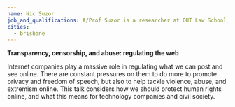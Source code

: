 ```yaml
---
name: Nic Suzor
job_and_qualifications: A/Prof Suzor is a researcher at QUT Law School, Legal Lead of Creative Commons Australia, and Deputy Chair of Digital Rights Watch
cities:
  - brisbane
---
```


**Transparency, censorship, and abuse: regulating the web**

Internet companies play a massive role in regulating what we can post and see online. There are constant pressures on them to do more to promote privacy and freedom of speech, but also to help tackle violence, abuse, and extremism online. This talk considers how we should protect human rights online, and what this means for technology companies and civil society.
